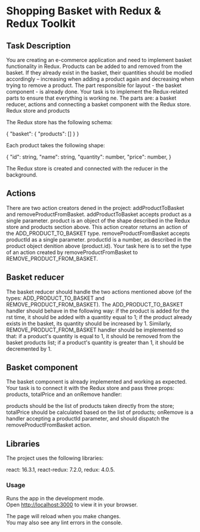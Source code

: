 # Shopping Basket with Redux & Redux Toolkit

## Task Description

You are creating an e-commerce application and need to implement basket functionality in Redux.
Products can be added to and removed from the basket. If they already exist in the basket, their quantities should be modied accordingly –
increasing when adding a product again and decreasing when trying to remove a product.
The part responsible for layout - the basket component - is already done. Your task is to implement the Redux-related parts to ensure that
everything is working ne. The parts are: a basket reducer, actions and connecting a basket component with the Redux store.
Redux store and products

The Redux store has the following schema:

{ 
    "basket": { 
        "products": [] 
    }
}

Each product takes the following shape:

{ 
    "id": string, 
    "name": string, 
    "quantity": number, 
    "price": number, 
} 

The Redux store is created and connected with the reducer in the background.

## Actions

There are two action creators dened in the project: addProductToBasket and removeProductFromBasket.
addProductToBasket accepts product as a single parameter. product is an object of the shape described in the Redux store and
products section above. This action creator returns an action of the ADD_PRODUCT_TO_BASKET type.
removeProductFromBasket accepts productId as a single parameter. productId is a number, as described in the product object
denition above (product.id).
Your task here is to set the type of an action created by removeProductFromBasket to REMOVE_PRODUCT_FROM_BASKET.

## Basket reducer

The basket reducer should handle the two actions mentioned above (of the types: ADD_PRODUCT_TO_BASKET and
REMOVE_PRODUCT_FROM_BASKET).
The ADD_PRODUCT_TO_BASKET handler should behave in the following way:
if the product is added for the rst time, it should be added with a quantity equal to 1;
if the product already exists in the basket, its quantity should be increased by 1.
Similarly, REMOVE_PRODUCT_FROM_BASKET handler should be implemented so that:
if a product's quantity is equal to 1, it should be removed from the basket products list;
if a product's quantity is greater than 1, it should be decremented by 1.

## Basket component

The basket component is already implemented and working as expected. Your task is to connect it with the Redux store and pass three props: products, totalPrice and an onRemove handler:

products should be the list of products taken directly from the store;
totalPrice should be calculated based on the list of products;
onRemove is a handler accepting a productId parameter, and should dispatch the removeProductFromBasket action.

## Libraries

The project uses the following libraries:

react: 16.3.1,
react-redux: 7.2.0,
redux: 4.0.5.

### Usage

Runs the app in the development mode.\
Open [http://localhost:3000](http://localhost:3000) to view it in your browser.

The page will reload when you make changes.\
You may also see any lint errors in the console.
